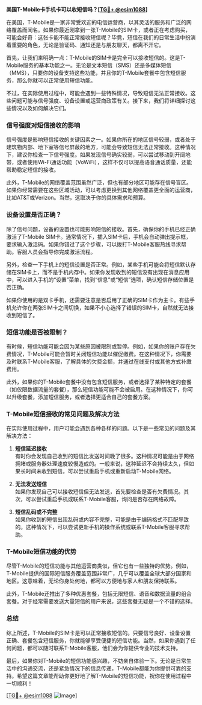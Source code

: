 **美国T-Mobile卡手机卡可以收短信吗？[[TG💪+ @esim1088](https://t.me/s/esim1088)]**

在美国，T-Mobile是一家非常受欢迎的电信运营商，以其灵活的服务和广泛的网络覆盖而闻名。如果你最近刚拿到一张T-Mobile的SIM卡，或者正在考虑购买，可能会好奇：这张卡能不能正常接收短信呢？毕竟，短信在我们的日常生活中扮演着重要的角色，无论是验证码、通知还是与朋友聊天，都离不开它。

首先，让我们来明确一点：T-Mobile的SIM卡是完全可以接收短信的。这是T-Mobile服务的基本功能之一。无论是文本短信（SMS）还是多媒体短信（MMS），只要你的设备支持这些功能，并且你的T-Mobile套餐中包含短信服务，那么你就可以正常使用短信功能。

不过，在实际使用过程中，可能会遇到一些特殊情况，导致短信无法正常接收。这些问题可能与信号强度、设备设置或运营商政策有关。接下来，我们将详细探讨这些情况以及如何解决它们。

### 信号强度对短信接收的影响

信号强度是影响短信接收的关键因素之一。如果你所在的地区信号较弱，或者处于建筑物内部、地下室等信号屏蔽的地方，可能会导致短信无法正常接收。这种情况下，建议你检查一下信号强度。如果发现信号确实较弱，可以尝试移动到开阔地带，或者使用Wi-Fi通话功能（VoWiFi），这样不仅可以提高语音通话质量，还能帮助稳定短信的接收。

此外，T-Mobile的网络覆盖范围虽然广泛，但也有部分地区可能存在信号盲区。如果你经常需要在这些区域活动，可以考虑更换到其他网络覆盖更全面的运营商，比如AT&T或Verizon。当然，这取决于你的具体需求和预算。

### 设备设置是否正确？

除了信号问题，设备的设置也可能影响短信的接收。首先，确保你的手机已经正确激活了T-Mobile SIM卡。通常情况下，插入SIM卡后，手机会自动弹出提示框，要求输入激活码。如果你错过了这个步骤，可以拨打T-Mobile客服热线寻求帮助。客服人员会指导你完成激活流程。

另外，检查一下手机上的短信设置是否正常。例如，某些手机可能会将短信默认存储在SIM卡上，而不是手机内存中。如果你发现收到的短信没有出现在消息应用中，可以进入手机的“设置”菜单，找到“信息”或“短信”选项，确认短信存储位置是否正确。

如果你使用的是双卡手机，还需要注意是否启用了正确的SIM卡作为主卡。有些手机允许你在两张SIM卡之间切换，如果不小心选择了错误的SIM卡，自然就无法接收到短信了。

### 短信功能是否被限制？

有时候，短信功能可能会因为某些原因被限制或暂停。例如，如果你的账户存在欠费情况，T-Mobile可能会暂时关闭短信功能以催促缴费。在这种情况下，你需要及时联系T-Mobile客服，了解具体的欠费金额，并通过在线支付或其他方式补缴费用。

此外，如果你的T-Mobile套餐中没有包含短信服务，或者选择了某种特定的套餐（如仅限数据流量的套餐），那么短信功能可能不会被启用。在这种情况下，你可以升级套餐，添加短信服务，或者选择更适合自己的套餐方案。

### T-Mobile短信接收的常见问题及解决方法

在实际使用过程中，用户可能会遇到各种各样的问题。以下是一些常见的问题及其解决方法：

1. **短信延迟接收**  
   有时你会发现自己收到的短信比发送时间晚了很多。这种情况可能是由于网络拥堵或服务器处理速度较慢造成的。一般来说，这种延迟不会持续太久，但如果长时间未收到短信，可以尝试重启手机或重新启动T-Mobile网络。

2. **无法发送短信**  
   如果你发现自己可以接收短信但无法发送，首先要检查是否有欠费情况。其次，可以尝试重启手机或联系T-Mobile客服，询问是否存在网络故障。

3. **短信乱码或不完整**  
   如果你收到的短信出现乱码或内容不完整，可能是由于编码格式不匹配导致的。这种情况下，可以尝试更新手机的操作系统或联系T-Mobile客服寻求帮助。

### T-Mobile短信功能的优势

尽管T-Mobile的短信功能与其他运营商类似，但它也有一些独特的优势。例如，T-Mobile提供的国际短信服务覆盖范围非常广，几乎可以覆盖全球大部分国家和地区。这意味着，无论你身处何地，都可以方便地与家人和朋友保持联系。

此外，T-Mobile还推出了多种优惠套餐，包括无限短信、语音和数据流量的组合套餐。对于经常需要发送大量短信的用户来说，这些套餐无疑是一个不错的选择。

### 总结

综上所述，T-Mobile的SIM卡是可以正常接收短信的。只要信号良好、设备设置正确、套餐包含短信服务，你就能够享受便捷的短信功能。当然，如果你遇到了任何问题，都可以随时联系T-Mobile客服，他们会为你提供专业的技术支持。

最后，如果你对T-Mobile的短信功能感兴趣，不妨亲自体验一下。无论是日常生活中的沟通交流，还是紧急情况下的信息传递，T-Mobile都能为你提供可靠的支持。希望这篇文章能帮助你更好地了解T-Mobile的短信功能，祝你在使用过程中一切顺利！

[[TG💪+ @esim1088](https://t.me/s/esim1088) ![Image](https://i.postimg.cc/4NQfJmqS/Snipaste-2025-05-13-00-14-12.png)]